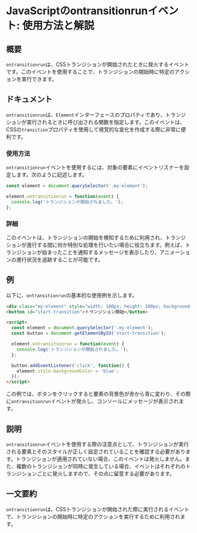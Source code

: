 <!--
Meta Description: # JavaScriptのontransitionrunイベント: 使用方法と解説 ## 概要 `ontransitionrun`は、CSSトランジションが開始されたときに発火するイベントです。このイベントを使用することで、トランジションの開始時に特定のアクションを実行できます。 ## ドキュメント...
Meta Keywords: ontransitionrun, element, transition, button, const
-->

# JavaScriptのontransitionrunイベント: 使用方法と解説

## 概要
`ontransitionrun`は、CSSトランジションが開始されたときに発火するイベントです。このイベントを使用することで、トランジションの開始時に特定のアクションを実行できます。

## ドキュメント
`ontransitionrun`は、`Element`インターフェースのプロパティであり、トランジションが実行されるときに呼び出される関数を指定します。このイベントは、CSSの`transition`プロパティを使用して視覚的な変化を作成する際に非常に便利です。

### 使用方法
`ontransitionrun`イベントを使用するには、対象の要素にイベントリスナーを設定します。次のように記述します。

```javascript
const element = document.querySelector('.my-element');

element.ontransitionrun = function(event) {
  console.log('トランジションが開始されました。');
};
```

### 詳細
このイベントは、トランジションの開始を検知するために利用され、トランジションが進行する間に何か特別な処理を行いたい場合に役立ちます。例えば、トランジションが始まったことを通知するメッセージを表示したり、アニメーションの進行状況を追跡することが可能です。

## 例
以下に、`ontransitionrun`の基本的な使用例を示します。

```html
<div class="my-element" style="width: 100px; height: 100px; background-color: red; transition: background-color 1s;"></div>
<button id="start-transition">トランジション開始</button>

<script>
  const element = document.querySelector('.my-element');
  const button = document.getElementById('start-transition');

  element.ontransitionrun = function(event) {
    console.log('トランジションが開始されました。');
  };

  button.addEventListener('click', function() {
    element.style.backgroundColor = 'blue';
  });
</script>
```

この例では、ボタンをクリックすると要素の背景色が赤から青に変わり、その際に`ontransitionrun`イベントが発火し、コンソールにメッセージが表示されます。

## 説明
`ontransitionrun`イベントを使用する際の注意点として、トランジションが実行される要素とそのスタイルが正しく設定されていることを確認する必要があります。トランジションが適用されていない場合、このイベントは発火しません。また、複数のトランジションが同時に発生している場合、イベントはそれぞれのトランジションごとに発火しますので、その点に留意する必要があります。

## 一文要約
`ontransitionrun`は、CSSトランジションが開始された際に実行されるイベントで、トランジションの開始時に特定のアクションを実行するために利用されます。